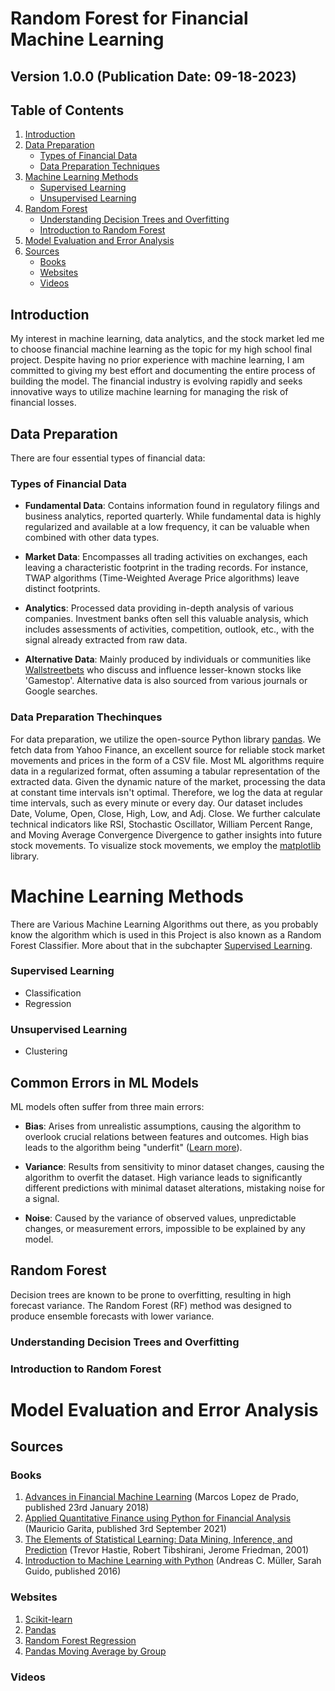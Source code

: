 # Random Forest for Financial Machine Learning
## Version 1.0.0 (Publication Date: 09-18-2023)

## Table of Contents
1. [Introduction](#introduction)
2. [Data Preparation](#data-preparation)
   - [Types of Financial Data](#types-of-financial-data)
   - [Data Preparation Techniques](#data-preparation-techniques)
3. [Machine Learning Methods](#machine-learning-methods)
   - [Supervised Learning](#supervised-learning)
   - [Unsupervised Learning](#unsupervised-learning)
4. [Random Forest](#random-forest)
   - [Understanding Decision Trees and Overfitting](#understanding-decision-trees-and-overfitting)
   - [Introduction to Random Forest](#introduction-to-random-forest)
5. [Model Evaluation and Error Analysis](#model-evaluation-and-error-analysis)
6. [Sources](#sources)
   - [Books](#books)
   - [Websites](#websites)
   - [Videos](#videos)

## Introduction
My interest in machine learning, data analytics, and the stock market led me to choose financial machine learning as the topic for my high school final project. Despite having no prior experience with machine learning, I am committed to giving my best effort and documenting the entire process of building the model. The financial industry is evolving rapidly and seeks innovative ways to utilize machine learning for managing the risk of financial losses.

## Data Preparation
There are four essential types of financial data:

### Types of Financial Data

* **Fundamental Data**: Contains information found in regulatory filings and business analytics, reported quarterly. While fundamental data is highly regularized and available at a low frequency, it can be valuable when combined with other data types.

* **Market Data**: Encompasses all trading activities on exchanges, each leaving a characteristic footprint in the trading records. For instance, TWAP algorithms (Time-Weighted Average Price algorithms) leave distinct footprints.

* **Analytics**: Processed data providing in-depth analysis of various companies. Investment banks often sell this valuable analysis, which includes assessments of activities, competition, outlook, etc., with the signal already extracted from raw data.

* **Alternative Data**: Mainly produced by individuals or communities like [Wallstreetbets](https://www.reddit.com/r/wallstreetbets) who discuss and influence lesser-known stocks like 'Gamestop'. Alternative data is also sourced from various journals or Google searches.

### Data Preparation Thechinques

For data preparation, we utilize the open-source Python library [pandas](https://pandas.pydata.org/docs/index.html). We fetch data from Yahoo Finance, an excellent source for reliable stock market movements and prices in the form of a CSV file. Most ML algorithms require data in a regularized format, often assuming a tabular representation of the extracted data. Given the dynamic nature of the market, processing the data at constant time intervals isn't optimal. Therefore, we log the data at regular time intervals, such as every minute or every day. Our dataset includes Date, Volume, Open, Close, High, Low, and Adj. Close. We further calculate technical indicators like RSI, Stochastic Oscillator, William Percent Range, and Moving Average Convergence Divergence to gather insights into future stock movements. To visualize stock movements, we employ the [matplotlib](https://matplotlib.org/) library.

# Machine Learning Methods

There are Various Machine Learning Algorithms out there, as you probably know the algorithm which is used in this Project is also known as a Random Forest Classifier. More about that in the subchapter [Supervised Learning](#supervised-learning).

### Supervised Learning
* Classification
* Regression

### Unsupervised Learning
* Clustering

## Common Errors in ML Models
ML models often suffer from three main errors:

* **Bias**: Arises from unrealistic assumptions, causing the algorithm to overlook crucial relations between features and outcomes. High bias leads to the algorithm being "underfit" ([Learn more](https://www.ibm.com/cloud/learn/underfitting)).

* **Variance**: Results from sensitivity to minor dataset changes, causing the algorithm to overfit the dataset. High variance leads to significantly different predictions with minimal dataset alterations, mistaking noise for a signal.

* **Noise**: Caused by the variance of observed values, unpredictable changes, or measurement errors, impossible to be explained by any model.

## Random Forest
Decision trees are known to be prone to overfitting, resulting in high forecast variance. The Random Forest (RF) method was designed to produce ensemble forecasts with lower variance.

### Understanding Decision Trees and Overfitting

### Introduction to Random Forest

# Model Evaluation and Error Analysis

## Sources
### Books
1. [Advances in Financial Machine Learning](https://www.amazon.com/Advances-Financial-Machine-Learning-Marcos/dp/1119482089) (Marcos Lopez de Prado, published 23rd January 2018)
2. [Applied Quantitative Finance using Python for Financial Analysis](https://www.amazon.com/Applied-Quantitative-Finance-Financial-Analysis/dp/1803231879) (Mauricio Garita, published 3rd September 2021)
3. [The Elements of Statistical Learning: Data Mining, Inference, and Prediction](https://web.stanford.edu/~hastie/Papers/ESLII.pdf) (Trevor Hastie, Robert Tibshirani, Jerome Friedman, 2001)
4. [Introduction to Machine Learning with Python](https://www.amazon.com/Introduction-Machine-Learning-Python-Scientists/dp/1449369413) (Andreas C. Müller, Sarah Guido, published 2016)

### Websites
1. [Scikit-learn](https://scikit-learn.org/stable/)
2. [Pandas](https://pandas.pydata.org/)
3. [Random Forest Regression](https://levelup.gitconnected.com/random-forest-regression-209c0f354c84)
4. [Pandas Moving Average by Group](https://www.statology.org/pandas-moving-average-by-group/)

### Videos